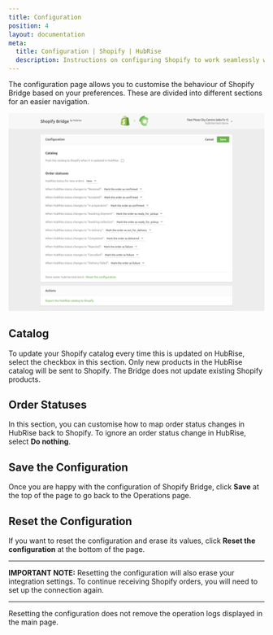 ```yaml
---
title: Configuration
position: 4
layout: documentation
meta:
  title: Configuration | Shopify | HubRise
  description: Instructions on configuring Shopify to work seamlessly with HubRise and your EPOS or other apps connected to HubRise. Configuration is simple.
---
```


The configuration page allows you to customise the behaviour of Shopify Bridge based on your preferences.
These are divided into different sections for an easier navigation.

![Shopify Bridge configuration page](../images/004-en-shopify-configuration-page.png)

## Catalog

To update your Shopify catalog every time this is updated on HubRise, select the checkbox in this section.
Only new products in the HubRise catalog will be sent to Shopify. The Bridge does not update existing Shopify products.

## Order Statuses

In this section, you can customise how to map order status changes in HubRise back to Shopify.
To ignore an order status change in HubRise, select **Do nothing**.

## Save the Configuration

Once you are happy with the configuration of Shopify Bridge, click **Save** at the top of the page to go back to the Operations page.

## Reset the Configuration

If you want to reset the configuration and erase its values, click **Reset the configuration** at the bottom of the page.

---

**IMPORTANT NOTE:** Resetting the configuration will also erase your integration settings. To continue receiving Shopify orders, you will need to set up the connection again.

---

Resetting the configuration does not remove the operation logs displayed in the main page.
